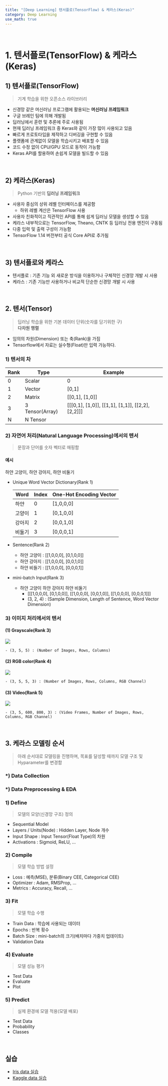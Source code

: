 ```yaml
---
title: "[Deep Learning] 텐서플로(TensorFlow) & 케라스(Keras)"
category: Deep Learning
use_math: true
---
```


<br>

# 1. 텐서플로(TensorFlow) & 케라스(Keras)

## 1) 텐서플로(TensorFlow)
> 기계 학습을 위한 오픈소스 라이브러리

- 신경망 같은 머신러닝 프로그램에 활용되는 **머신러닝 프레임워크**
- 구글 브레인 팀에 의해 개발됨
- 딥러닝에서 훈련 및 추론에 주로 사용됨
- 현재 딥러닝 프레임워크 중 Keras와 같이 가장 많이 사용되고 있음
- 빠르게 프로토타입을 제작하고 디버깅을 구현할 수 있음
- 플랫폼에 관계없이 모델을 학습시키고 배포할 수 있음
- 코드 수정 없이 CPU/GPU 모드로 동작이 가능함
- Keras API를 할용하여 손쉽게 모델을 빌드할 수 있음

<br>

## 2) 케라스(Keras)
> Python 기반의 **딥러닝 프레임워크**

- 사용자 중심의 상위 레벨 인터페이스를 제공함
  - 하위 레벨 계산은 TensorFlow 사용
- 사용자 친화적이고 직관적인 API를 통해 쉽게 딥러닝 모델을 생성할 수 있음
- 케라스 내부적으로는 TensorFlow, Theano, CNTK 등 딥러닝 전용 엔진이 구동됨
- 다중 입력 및 출력 구성이 가능함
- TensorFlow 1.14 버전부터 공식 Core API로 추가됨

<br>

## 3) 텐서플로와 케라스
- 텐서플로 : 기존 기능 외 새로운 방식을 이용하거나 구체적인 신경망 개발 시 사용
- 케라스 : 기존 기능만 사용하거나 비교적 단순한 신경망 개발 시 사용

<br>

## 2. 텐서(Tensor)
> 딥러닝 학습을 위한 기본 데이터 단위(숫자를 담기위한 구) <br>
> **다차원 행렬**

- 임의의 차원(Dimension) 또는 축(Rank)을 가짐
- Tensorflow에서 자료는 실수형(Float)만 입력 가능하다.

### 1) 텐서의 차

|Rank|Type|Example|
|---|---|---|
|0|Scalar|0|
|1|Vector|[0,1]|
|2|Matrix|[[0,1], [1,0]]|
|3|3 Tensor(Array)|[[[0,1], [1,0]], [[1,1], [1,1]], [[2,2], [2,2]]]|
|N|N Tensor||

### 2) 자연어 처리(Natural Language Processing)에서의 텐서
> 문장과 단어를 숫자 벡터로 매핑함

#### 예시

하얀 고양이, 하얀 강아지, 하얀 비둘기

- Unique Word Vector Dictionary(Rank 1)

    |Word|Index|One-Hot Encoding Vector|
    |---|---|---|
    |하얀|0|[1,0,0,0]|
    |고양이|1|[0,1,0,0]|
    |강아지|2|[0,0,1,0]|
    |비둘기|3|[0,0,0,1]|

- Sentence(Rank 2)
    - 하얀 고양이 : [[1,0,0,0], [0,1,0,0]]
    - 하얀 강아지 : [[1,0,0,0], [0,0,1,0]]
    - 하얀 비들기 : [[1,0,0,0], [0,0,0,1]]
    
- mini-batch Input(Rank 3)
    - 하얀 고양이 하얀 강아지 하얀 비둘기
        - [[[1,0,0,0], [0,1,0,0]], [[1,0,0,0], [0,0,1,0]], [[1,0,0,0], [0,0,0,1]]]
        - (3, 2, 4) : (Sample Dimension, Length of Sentence, Word Vector Dimension) 

### 3) 이미지 처리에서의 텐서

#### (1) Grayscale(Rank 3)

![](/assets/images/posts/dl/grayscale_img.png)

    - (3, 5, 5) : (Number of Images, Rows, Columns)

#### (2) RGB color(Rank 4)

![](/assets/images/posts/dl/rgb_img.png)

    - (3, 5, 5, 3) : (Number of Images, Rows, Columns, RGB Channel)

#### (3) Video(Rank 5)

![](/assets/images/posts/dl/video.png)

    - (3, 5, 600, 800, 3) : (Video Frames, Number of Images, Rows, Columns, RGB Channel)

<br>

## 3. 케라스 모델링 순서
> 아래 순서대로 모델링을 진행하며, 목표를 달성할 때까지 모델 구조 및 Hyparameter를 변경함

### *) Data Collection

### *) Data Preprocessing & EDA

### 1) Define
> 모델의 모양(신경망 구조) 정의

- Sequential Model
- Layers / Units(Node) : Hidden Layer, Node 개수
- Input Shape : Input Tensor(Float Type)의 차원
- Activations : Sigmoid, ReLU, ...

### 2) Compile
> 모델 학습 방법 설정

- Loss : 예측(MSE), 분류(Binary CEE, Categorical CEE) 
- Optimizer : Adam, RMSProp, ... 
- Metrics : Accuracy, Recall, ...

### 3) Fit
> 모델 학습 수행

- Train Data : 학습에 사용되는 데이터
- Epochs : 반복 횟수
- Batch Size : mini-batch의 크기(배치마다 가중치 업데이트)
- Validation Data 

### 4) Evaluate
> 모델 성능 평가

- Test Data
- Evaluate
- Plot

### 5) Predict
> 실제 환경에 모델 적용(모델 배포)

- Test Data
- Probability
- Classes

<br>

## 실습
- <a href="https://colab.research.google.com/drive/1sBC-uibKJyUMnBpzZtcVRsYf1BPGIYfy?usp=sharing">Iris data 실습</a>
- <a href="https://drive.google.com/file/d/1PbrIwzKes4ErcrsW_7LgzgF02x7xMFTU/view?usp=sharing">Kaggle data 실습</a>
